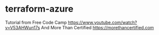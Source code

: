 # terraform-azure

Tutorial from Free Code Camp https://www.youtube.com/watch?v=V53AHWun17s
And More Than Certified https://morethancertified.com
